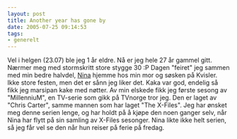 ```yaml
---
layout: post
title: Another year has gone by
date: 2005-07-25 09:14:53
tags: 
- generelt
---
```

Vel i helgen (23.07) ble jeg 1 år eldre. Nå er jeg hele 27 år gammel gitt. Nærmer meg med stormskritt store stygge 30 :P Dagen "feiret" jeg sammen med min bedre halvdel, <a href="http://nenia.slaskdot.org">Nina</a> hjemme hos min mor og søsken på Kvisler. Ikke store festen, men det er sånn jeg liker det. Kaka var god, endelig så fikk jeg marsipan kake med nøtter. Av min elskede fikk jeg første sesong av "MillenniuM", en TV-serie som gikk på TVnorge tror jeg. Den er laget av "Chris Carter", samme mannen som har laget "The X-Files". Jeg har ønsket meg denne serien lenge, og har holdt på å kjøpe den noen ganger selv, når Nina har flytt på sin samling av X-Files sesonger. Nina likte ikke helt serien, så jeg får vel se den når hun reiser på ferie på fredag.
